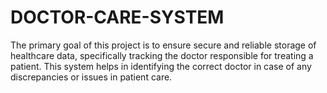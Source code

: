 # DOCTOR-CARE-SYSTEM
The primary goal of this project is to ensure secure and reliable storage of healthcare data, specifically tracking the doctor responsible for treating a patient. This system helps in identifying the correct doctor in case of any discrepancies or issues in patient care.
